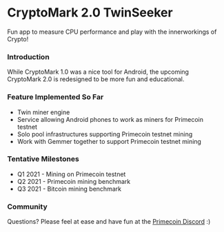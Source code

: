 # CryptoMark 2.0 TwinSeeker

Fun app to measure CPU performance and play with the innerworkings of Crypto!

### Introduction

While CryptoMark 1.0 was a nice tool for Android, the upcoming CryptoMark 2.0 is redesigned to be more fun and educational.

### Feature Implemented So Far

* Twin miner engine
* Service allowing Android phones to work as miners for Primecoin testnet
* Solo pool infrastructures supporting Primecoin testnet mining
* Work with Gemmer together to support Primecoin testnet mining

### Tentative Milestones

* Q1 2021 - Mining on Primecoin testnet
* Q2 2021 - Primecoin mining benchmark
* Q3 2021 - Bitcoin mining benchmark

### Community

Questions? Please feel at ease and have fun at the [Primecoin Discord](https://discord.gg/g9mctgx) :)
